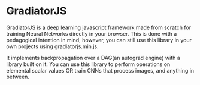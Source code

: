 # GradiatorJS

GradiatorJS is a deep learning javascript framework made from scratch for training Neural Networks directly in your browser. 
This is done with a pedagogical intention in mind, however, you can still use this library in your own projects using gradiatorjs.min.js. 

It implements backpropagation over a DAG(an autograd engine) with a library built on it. You can use this library to perform operations on elemental scalar values OR train CNNs that process images, and anything in between. 